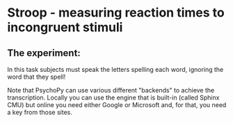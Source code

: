 # Stroop - measuring reaction times to incongruent stimuli

## The experiment: 
    
In this task subjects must speak the letters spelling each word, ignoring the word 
that they spell!

Note that PsychoPy can use various different "backends" to achieve the transcription. 
Locally you can use the engine that is built-in (called Sphinx CMU) but online you 
need either Google or Microsoft and, for that, you need a key from those sites.
